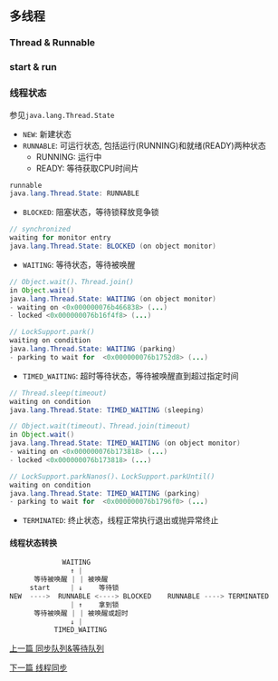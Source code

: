 ## 多线程

### Thread & Runnable

### start & run

### 线程状态

参见`java.lang.Thread.State`

* `NEW`: 新建状态
* `RUNNABLE`: 可运行状态, 包括运行(RUNNING)和就绪(READY)两种状态
    * RUNNING: 运行中
    * READY: 等待获取CPU时间片

```java
runnable
java.lang.Thread.State: RUNNABLE
```

* `BLOCKED`: 阻塞状态，等待锁释放竞争锁

```java
// synchronized
waiting for monitor entry
java.lang.Thread.State: BLOCKED (on object monitor)
```

* `WAITING`: 等待状态，等待被唤醒

```java
// Object.wait()、Thread.join()
in Object.wait()
java.lang.Thread.State: WAITING (on object monitor)
- waiting on <0x000000076b466838> (...)
- locked <0x000000076b16f4f8> (...)
```

```java
// LockSupport.park()
waiting on condition
java.lang.Thread.State: WAITING (parking)
- parking to wait for  <0x000000076b1752d8> (...)
```

* `TIMED_WAITING`: 超时等待状态，等待被唤醒直到超过指定时间

```java
// Thread.sleep(timeout)
waiting on condition
java.lang.Thread.State: TIMED_WAITING (sleeping)
```

```java
// Object.wait(timeout)、Thread.join(timeout)
in Object.wait()
java.lang.Thread.State: TIMED_WAITING (on object monitor)
- waiting on <0x000000076b173818> (...)
- locked <0x000000076b173818> (...)
```

```java
// LockSupport.parkNanos()、LockSupport.parkUntil()
waiting on condition
java.lang.Thread.State: TIMED_WAITING (parking)
- parking to wait for  <0x000000076b1796f0> (...)
```

* `TERMINATED`: 终止状态，线程正常执行退出或抛异常终止

#### 线程状态转换

```java
             WAITING
               ↑ |
      等待被唤醒 | | 被唤醒
     start     | ↓    等待锁
NEW  ---->  RUNNABLE <----> BLOCKED    RUNNABLE ----> TERMINATED
               | ↑    拿到锁
      等待被唤醒 | | 被唤醒或超时
               ↓ |
           TIMED_WAITING
```


[上一篇 同步队列&等待队列](4-多线程与并发/同步队列&等待队列.md)

[下一篇 线程同步](4-多线程与并发/线程同步.md)
